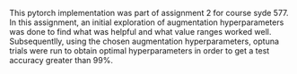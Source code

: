 This pytorch implementation was part of assignment 2 for course syde 577. In this assignment, an initial exploration of augmentation hyperparameters was done to find what was helpful and what value ranges worked well. Subsequentlly, using the chosen augmentation hyperparameters, optuna trials were run to obtain optimal hyperparameters in order to get a test accuracy greater than 99%.
